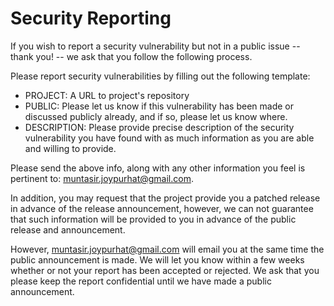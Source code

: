 # Security Reporting

If you wish to report a security vulnerability but not in a public issue -- thank you! -- we ask that you follow the following process.

Please report security vulnerabilities by filling out the following template:

- PROJECT: A URL to project's repository
- PUBLIC: Please let us know if this vulnerability has been made or discussed publicly already, and if so, please let us know where.
- DESCRIPTION: Please provide precise description of the security vulnerability you have found with as much information as you are able and willing to provide.

Please send the above info, along with any other information you feel is pertinent to: <muntasir.joypurhat@gmail.com>.

In addition, you may request that the project provide you a patched release in advance of the release announcement, however, we can not guarantee that such information will be provided to you in advance of the public release and announcement.

However, <muntasir.joypurhat@gmail.com> will email you at the same time the public announcement is made.
We will let you know within a few weeks whether or not your report has been accepted or rejected.
We ask that you please keep the report confidential until we have made a public announcement.
